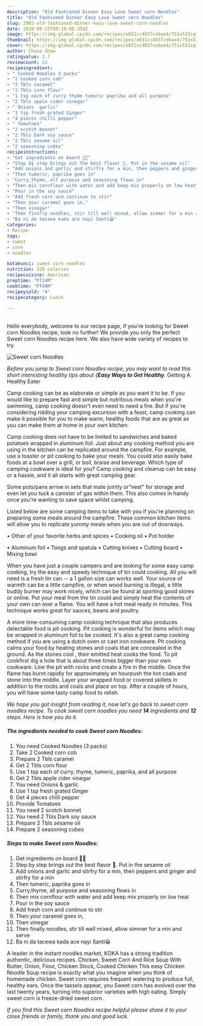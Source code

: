 ```yaml
---
description: "Old Fashioned Dinner Easy Love Sweet corn Noodles"
title: "Old Fashioned Dinner Easy Love Sweet corn Noodles"
slug: 2902-old-fashioned-dinner-easy-love-sweet-corn-noodles
date: 2020-09-22T00:10:08.358Z
image: https://img-global.cpcdn.com/recipes/e031cc4037cebae4/751x532cq70/sweet-corn-noodles-recipe-main-photo.jpg
thumbnail: https://img-global.cpcdn.com/recipes/e031cc4037cebae4/751x532cq70/sweet-corn-noodles-recipe-main-photo.jpg
cover: https://img-global.cpcdn.com/recipes/e031cc4037cebae4/751x532cq70/sweet-corn-noodles-recipe-main-photo.jpg
author: Chase Shaw
ratingvalue: 3.7
reviewcount: 13
recipeingredient:
- " Cooked Noodles 3 packs"
- "2 Cooked corn cob"
- "2 Tbls caramel"
- "2 Tbls corn flour"
- "1 tsp each of curry thyme tumeric paprika and all purpose"
- "2 Tbls apple cider vinegar"
- " Onions  garlic"
- "1 tsp fresh grated Ginger"
- "4 pieces chilli pepper"
- " Tomatoes"
- "2 scotch bonnet"
- "2 Tbls Dark soy sauce"
- "2 Tbls sesame oil"
- "2 seasoning cubes"
recipeinstructions:
- "Get ingredients on board 💃🏻"
- "Step by step brings out the best flavor 🤗. Put in the sesame oil"
- "Add onions and garlic and stirfry for a min, then peppers and ginger and stirfry for a min"
- "Then tumeric, paprika goes in"
- "Curry,thyme, all purpose and seasoning flows in"
- "Then mix cornflour with water and add keep mix properly on low heat"
- "Pour in the soy sauce"
- "Add fresh corn and continue to stir"
- "Then your caramel goes in,"
- "Then vinegar"
- "Then finally noodles, stir till well mixed, allow simmer for a min and serve"
- "Ba ni da tacewa kada ace nayi Santi😀"
categories:
- Recipe
tags:
- sweet
- corn
- noodles

katakunci: sweet corn noodles 
nutrition: 220 calories
recipecuisine: American
preptime: "PT24M"
cooktime: "PT49M"
recipeyield: "4"
recipecategory: Lunch

---
```

<br>
Hello everybody, welcome to our recipe page, if you're looking for Sweet corn Noodles recipe, look no further! We provide you only the perfect Sweet corn Noodles recipe here. We also have wide variety of recipes to try.
<br>


![Sweet corn Noodles](https://img-global.cpcdn.com/recipes/e031cc4037cebae4/751x532cq70/sweet-corn-noodles-recipe-main-photo.jpg)

<i>Before you jump to Sweet corn Noodles recipe, you may want to read this short interesting healthy tips about {<strong>Easy Ways to Get Healthy</strong>.</i>
Getting A Healthy Eater

    
Camp cooking can be as elaborate or simple as you want it to be. If you would like to prepare fast and simple but nutritious meals when you're swimming, camp cooking doesn't even need to need a fire. But if you're considering ridding your camping excursion with a feast, camp cooking can make it possible for you to make warm, healthy foods that are as great as you can make them at home in your own kitchen.

Camp cooking does not have to be limited to sandwiches and baked potatoes wrapped in aluminum foil.  Just about any cooking method you are using in the kitchen can be replicated around the campfire. For example, use a toaster or pit cooking to bake your meals. You could also easily bake foods at a bowl over a grill, or boil, braise and beverage. Which type of camping cookware is ideal for you? Camp cooking and cleanup can be easy or a hassle, and it all starts with great camping gear.

Some pots/pans arrive in sets that mate jointly or"nest" for storage and even let you tuck a canister of gas within them. This also comes in handy once you're wanting to save space whilst camping.

Listed below are some camping items to take with you if you're planning on preparing some meals around the campfire. These common kitchen items will allow you to replicate yummy meals when you are out of doorways.


• Other of your favorite herbs and spices
• Cooking oil
• Pot holder

• Aluminum foil
• Tongs and spatula
• Cutting knives
• Cutting board
• Mixing bowl


When you have just a couple campers and are looking for some easy camp cooking, try the easy and speedy technique of tin could cooking. All you will need is a fresh tin can -- a 1 gallon size can works well. Your source of warmth can be a little campfire, or when wood burning is illegal, a little buddy burner may work nicely, which can be found at sporting good stores or online. Put your meal from the tin could and simply heat the contents of your own can over a flame. You will have a hot meal ready in minutes.  This technique works great for sauces, beans and poultry.

A more time-consuming camp cooking technique that also produces delectable food is pit cooking. Pit cooking is wonderful for items which may be wrapped in aluminum foil to be cooked.  It's also a great camp cooking method if you are using a dutch oven or cast iron cookware. Pit cooking calms your food by heating stones and coals that are concealed in the ground. As the stones cool , their emitted heat cooks the food. To pit cookfirst dig a hole that is about three times bigger than your own cookware. Line the pit with rocks and create a fire in the middle. Once the flame has burnt rapidly for approximately an hourpush the hot coals and stone into the middle. Layer your wrapped food or covered skillets in addition to the rocks and coals and place on top. After a couple of hours, you will have some tasty camp food to relish.


<i>We hope you got insight from reading it, now let's go back to sweet corn noodles recipe. To cook sweet corn noodles you need <strong>14</strong> ingredients and <strong>12</strong> steps. Here is how you do it.
</i>

##### The ingredients needed to cook Sweet corn Noodles:

1. You need  Cooked Noodles (3 packs)
1. Take 2 Cooked corn cob
1. Prepare 2 Tbls caramel
1. Get 2 Tbls corn flour
1. Use 1 tsp each of curry, thyme, tumeric, paprika, and all purpose
1. Get 2 Tbls apple cider vinegar
1. You need  Onions &amp; garlic
1. Use 1 tsp fresh grated Ginger
1. Get 4 pieces chilli pepper
1. Provide  Tomatoes
1. You need 2 scotch bonnet
1. You need 2 Tbls Dark soy sauce
1. Prepare 2 Tbls sesame oil
1. Prepare 2 seasoning cubes


##### Steps to make Sweet corn Noodles:

1. Get ingredients on board 💃🏻
1. Step by step brings out the best flavor 🤗. Put in the sesame oil
1. Add onions and garlic and stirfry for a min, then peppers and ginger and stirfry for a min
1. Then tumeric, paprika goes in
1. Curry,thyme, all purpose and seasoning flows in
1. Then mix cornflour with water and add keep mix properly on low heat
1. Pour in the soy sauce
1. Add fresh corn and continue to stir
1. Then your caramel goes in,
1. Then vinegar
1. Then finally noodles, stir till well mixed, allow simmer for a min and serve
1. Ba ni da tacewa kada ace nayi Santi😀


A leader in the instant noodles market, KOKA has a strong tradition authentic, delicious recipes. Chicken, Sweet Corn And Rice Soup With Butter, Onion, Flour, Chicken Stock, Cooked Chicken This easy Chicken Noodle Soup recipe is exactly what you imagine when you think of homemade chicken. Sweet corn requires frequent watering to produce full, healthy ears. Once the tassels appear, you Sweet corn has evolved over the last twenty years, turning into superior varieties with high eating. Simply sweet corn is freeze-dried sweet corn. 

<i>If you find this Sweet corn Noodles recipe helpful please share it to your close friends or family, thank you and good luck.</i>
